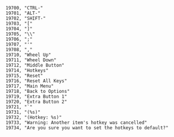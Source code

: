 ﻿```text
19700, "CTRL-"
19701, "ALT-"
19702, "SHIFT-"
19703, "["
19704, "]"
19705, "\\"
19706, ";"
19707, "'"
19708, ","
19710, "Wheel Up"
19711, "Wheel Down"
19712, "Middle Button"
19714, "Hotkeys"
19715, "Reset"
19716, "Reset All Keys"
19717, "Main Menu"
19718, "Back to Options"
19719, "Extra Button 1"
19720, "Extra Button 2"
19721, "`"
19731, "(%s)"
19732, "(Hotkey: %s)"
19733, "Warning: Another item's hotkey was cancelled"
19734, "Are you sure you want to set the hotkeys to default?"
```